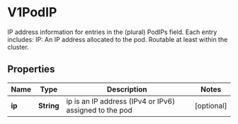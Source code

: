 

# V1PodIP

IP address information for entries in the (plural) PodIPs field. Each entry includes:   IP: An IP address allocated to the pod. Routable at least within the cluster.

## Properties

| Name | Type | Description | Notes |
|------------ | ------------- | ------------- | -------------|
|**ip** | **String** | ip is an IP address (IPv4 or IPv6) assigned to the pod |  [optional] |



